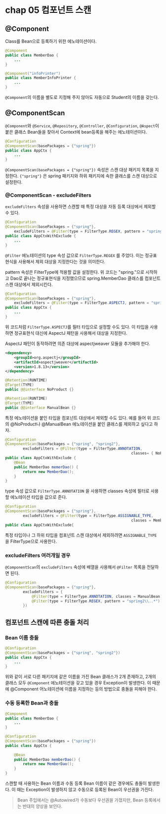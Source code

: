 # chap 05 컴포넌트 스캔
## @Component

Class를 Bean으로 등록하기 위한 에노테이션이다.

```java
@Component
public class MemberDao {
	...
}

@Component("infoPrinter")
public class MemberInfoPrinter {
	...
}
```

`@Component`의 이름을 별도로 지정해 주지 않아도 자동으로 Student의 이름을 갖는다. 

## @ComponentScan

`@Component`와 `@Service`, `@Repository`, `@Controller`, `@Configuration`, `@Aspect`이 붙은 클래스 Bean들을 찾아서 Context에 bean등록을 해주는 에노테이션이다.

```java
@Configuration
@ComponentScan(basePackages = {"spring"})
public class AppCtx {
    ...
}
```

`@ComponentScan(basePackages = {"spring"})` 속성은 스캔 대상 패키지 목록을 지정한다. `{"spring"}` 은 spring 패키지와 하위 패키지에 속한 클래스를 스캔 대상으로 설정한다. 

### @ComponentScan - excludeFilters

`excludeFilters` 속성을 사용하면 스캔할 때 특정 대상을 자동 등록 대상에서 제외할 수 있다.

```java
@Configuration
@ComponentScan(basePackages = {"spring"},
    excludeFilters = @Filter(type = FilterType.REGEX, pattern = "spring\\..*Dao"))
public class AppCtxWithExclude {
    ...
}
```

`@Filter` 에노테이션의 type 속성 값으로 `FilterType.REGEX` 를 주었다. 이는 정규표현식을 사용해서 제외 대상을 지정한다는 것을 의미한다. 

pattern 속성은 FilterType에 적용할 값을 설정한다. 위 코드는 "spring."으로 시작하고 Dao로 끝나는 정규표현식을 지정했으므로 spring.MemberDao 클래스를 컴포넌트 스캔 대상에서 제외시킨다.

```java
@Configuration
@ComponentScan(basePackages = {"spring"},
    excludeFilters = @Filter(type = FilterType.ASPECTJ, pattern = "spring.*Dao"))
public class AppCtx {
    ...
}
```

위 코드처럼 `FilterType.ASPECTJ`를 필터 타입으로 설정할 수도 있다. 이 타입을 사용하면 정규표현식 대신에 AspectJ 패턴을 사용해서 대상을 지정한다. 

AspectJ 패턴이 동작하려면 의존 대상에 aspectjweaver 모듈을 추가해야 한다.

```xml
<dependency>
	<groupId>org.aspectj</groupId>
	<artifactId>aspectjweaver</artifactId>
	<version>1.8.13</version>
</dependency>
```

```java
@Retention(RUNTIME)
@Target(TYPE)
public @@interface NoProduct {}

@Retention(RUNTIME)
@Target(TYPE)
public @@interface ManualBean {}
```

특정 에노테이션을 붙인 타입을 컴포넌트 대상에서 제외할 수도 있다. 예를 들어 위 코드의 @NoProduct나 @ManualBean 에노테이션을 붙인 클래스를 제외하고 싶다고 하자.

```java
@Configuration
@ComponentScan(basePackages = {"spring", "spring2"},
		excludeFilters = @Filter(type = FilterType.ANNOTATION, 
														 classes= { NoProduct.class, ManualBean.class} ))
public class AppCtxWithExclude {
	@Bean
	public MemberDao memerDao() {
		return new MemberDao();
	}
}
```

type 속성 값으로 `FilterType.ANNOTATION` 을 사용하면 classes 속성에 필터로 사용할 에노테이션 타입을 값으로 준다. 

```java
@Configuration
@ComponentScan(basePackages = {"spring"},
		excludeFilters = @Filter(type = FilterType.ASSIGNABLE_TYPE,
														 classes = MemberDao.class ))
public class AppCtxWithExclude{
```

특정 타입이나 그 하위 타입을 컴포넌트 스캔 대상에서 제외하려면 `ASSIGNABLE_TYPE` 을 FilterType으로 사용한다.

### excludeFilters 여러개일 경우

`@ComponentScan`의 `excludeFilters` 속성에 배열을 사용해서 `@Filter` 목록을 전달하면 된다.

```java
@Configuration
@ComponentScan(basePackages = {"spring"},
		excludeFilters = {
			@Filter(type = FilterType.ANNOTATION, classes = ManualBean.class ),
			@Filter(type = FilterType.REGEX, pattern = "spring2\\..*")
		})
```

## 컴포넌트 스캔에 따른 충돌 처리

### Bean 이름 충돌

```java
@Configuration
@ComponentScan(basePackages = {"spring", "spring2"})
public class AppCtx {
    ...
}
```

위와 같이 서로 다른 패키지에 같은 이름을 가진 Bean 클래스가 2개 존재하고, 2개의 클래스 모두 `@Component` 에노테이션을 갖고 있을 경우 Exception이 발생한다. 이 때문에 @Component 어노테이션에 이름을 지정하는 등의 방법으로 충돌을 피해야 한다.

### 수동 등록한 Bean과 충돌

```java
@Component
public class MemberDao {
    ...
}
```

```java
@Configuration
@ComponentScan(basePackages = {"spring"})
public class AppCtx {
    
    @Bean
    public MemberDao memberDao() {
        return new MemberDao();
    }
}
```

스캔할 때 사용하는 Bean 이름과 수동 등록 Bean 이름이 같은 경우에도 충돌이 발생한다. 이 때는 Exception이 발생하지 않고 수동으로 등록된 Bean이 우선권을 가진다.

> Bean 주입에서는 @Autowired가 수동보다 우선권을 가졌지만, Bean 등록에서는 반대의 양상을 보인다.
